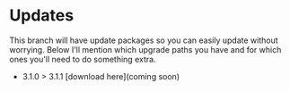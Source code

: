 # Updates

This branch will have update packages so you can easily update without worrying. Below I'll mention which upgrade paths you have and for which ones you'll need to do something extra.

- 3.1.0 > 3.1.1 [download here](coming soon)
